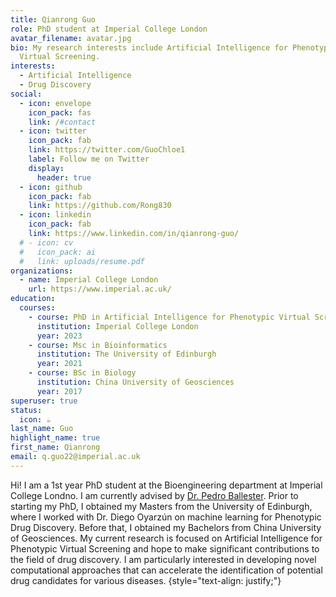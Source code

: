 ```yaml
---
title: Qianrong Guo
role: PhD student at Imperial College London
avatar_filename: avatar.jpg
bio: My research interests include Artificial Intelligence for Phenotypic
  Virtual Screening.
interests:
  - Artificial Intelligence
  - Drug Discovery
social:
  - icon: envelope
    icon_pack: fas
    link: /#contact
  - icon: twitter
    icon_pack: fab
    link: https://twitter.com/GuoChloe1
    label: Follow me on Twitter
    display:
      header: true
  - icon: github
    icon_pack: fab
    link: https://github.com/Rong830
  - icon: linkedin
    icon_pack: fab
    link: https://www.linkedin.com/in/qianrong-guo/
  # - icon: cv
  #   icon_pack: ai
  #   link: uploads/resume.pdf
organizations:
  - name: Imperial College London
    url: https://www.imperial.ac.uk/
education:
  courses:
    - course: PhD in Artificial Intelligence for Phenotypic Virtual Screening
      institution: Imperial College London
      year: 2023
    - course: Msc in Bioinformatics
      institution: The University of Edinburgh
      year: 2021
    - course: BSc in Biology
      institution: China University of Geosciences
      year: 2017
superuser: true
status:
  icon: ☕️
last_name: Guo
highlight_name: true
first_name: Qianrong
email: q.guo22@imperial.ac.uk
---
```

Hi! I am a 1st year PhD student at the Bioengineering department at Imperial College Londno. I am currently advised by [Dr. Pedro Ballester](https://www.imperial.ac.uk/people/p.ballester). Prior to starting my PhD, I obtained my Masters from the University of Edinburgh, where I worked with Dr. Diego Oyarzún on machine learning for Phenotypic Drug Discovery. Before that, I obtained my Bachelors from China University of Geosciences. My current research is focused on Artificial Intelligence for Phenotypic Virtual Screening and hope to make significant contributions to the field of drug discovery. I am particularly interested in developing novel computational approaches that can accelerate the identification of potential drug candidates for various diseases.
{style="text-align: justify;"}
